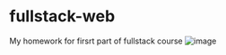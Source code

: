 # fullstack-web
My homework for firsrt part of fullstack course
![image](https://github.com/lokubet/fullstack-web/assets/57840983/a27e8cc5-a590-4bf2-b89f-257124e52588)
